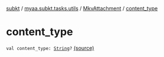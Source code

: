 [subkt](../../index.md) / [myaa.subkt.tasks.utils](../index.md) / [MkvAttachment](index.md) / [content_type](./content_type.md)

# content_type

`val content_type: `[`String`](https://kotlinlang.org/api/latest/jvm/stdlib/kotlin/-string/index.html)`?` [(source)](https://github.com/Myaamori/SubKt/blob/0.1.19/src/main/kotlin/myaa/subkt/tasks/utils/mkvmerge.kt#L26)